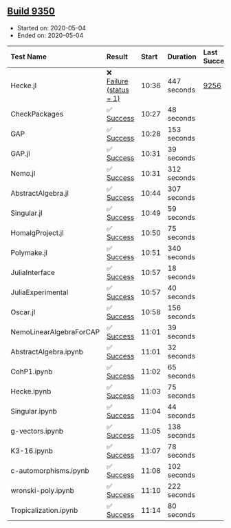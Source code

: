 ## [Build 9350](https://oscarci.mathematik.uni-kl.de/job/oscar/9350/)

* Started on: 2020-05-04
* Ended on: 2020-05-04

| Test Name    | Result | Start | Duration | Last Success | First Failure |
|:-------------|:-------|:------|:---------|:-------------|:--------------|
| Hecke.jl | ❌ [Failure (status = 1)](https://oscarci.mathematik.uni-kl.de/job/oscar/9350/artifact/logs/build-9350/Hecke.jl.log) | 10:36 | 447 seconds | [9256](https://oscarci.mathematik.uni-kl.de/job/oscar/9256/) | [9257](https://oscarci.mathematik.uni-kl.de/job/oscar/9257/) |
| CheckPackages | ✅ [Success](https://oscarci.mathematik.uni-kl.de/job/oscar/9350/artifact/logs/build-9350/CheckPackages.log) | 10:27 | 48 seconds |  |  |
| GAP | ✅ [Success](https://oscarci.mathematik.uni-kl.de/job/oscar/9350/artifact/logs/build-9350/GAP.log) | 10:28 | 153 seconds |  |  |
| GAP.jl | ✅ [Success](https://oscarci.mathematik.uni-kl.de/job/oscar/9350/artifact/logs/build-9350/GAP.jl.log) | 10:31 | 39 seconds |  |  |
| Nemo.jl | ✅ [Success](https://oscarci.mathematik.uni-kl.de/job/oscar/9350/artifact/logs/build-9350/Nemo.jl.log) | 10:31 | 312 seconds |  |  |
| AbstractAlgebra.jl | ✅ [Success](https://oscarci.mathematik.uni-kl.de/job/oscar/9350/artifact/logs/build-9350/AbstractAlgebra.jl.log) | 10:44 | 307 seconds |  |  |
| Singular.jl | ✅ [Success](https://oscarci.mathematik.uni-kl.de/job/oscar/9350/artifact/logs/build-9350/Singular.jl.log) | 10:49 | 59 seconds |  |  |
| HomalgProject.jl | ✅ [Success](https://oscarci.mathematik.uni-kl.de/job/oscar/9350/artifact/logs/build-9350/HomalgProject.jl.log) | 10:50 | 75 seconds |  |  |
| Polymake.jl | ✅ [Success](https://oscarci.mathematik.uni-kl.de/job/oscar/9350/artifact/logs/build-9350/Polymake.jl.log) | 10:51 | 340 seconds |  |  |
| JuliaInterface | ✅ [Success](https://oscarci.mathematik.uni-kl.de/job/oscar/9350/artifact/logs/build-9350/JuliaInterface.log) | 10:57 | 18 seconds |  |  |
| JuliaExperimental | ✅ [Success](https://oscarci.mathematik.uni-kl.de/job/oscar/9350/artifact/logs/build-9350/JuliaExperimental.log) | 10:57 | 40 seconds |  |  |
| Oscar.jl | ✅ [Success](https://oscarci.mathematik.uni-kl.de/job/oscar/9350/artifact/logs/build-9350/Oscar.jl.log) | 10:58 | 156 seconds |  |  |
| NemoLinearAlgebraForCAP | ✅ [Success](https://oscarci.mathematik.uni-kl.de/job/oscar/9350/artifact/logs/build-9350/NemoLinearAlgebraForCAP.log) | 11:01 | 39 seconds |  |  |
| AbstractAlgebra.ipynb | ✅ [Success](https://oscarci.mathematik.uni-kl.de/job/oscar/9350/artifact/logs/build-9350/AbstractAlgebra.ipynb.log) | 11:01 | 32 seconds |  |  |
| CohP1.ipynb | ✅ [Success](https://oscarci.mathematik.uni-kl.de/job/oscar/9350/artifact/logs/build-9350/CohP1.ipynb.log) | 11:02 | 65 seconds |  |  |
| Hecke.ipynb | ✅ [Success](https://oscarci.mathematik.uni-kl.de/job/oscar/9350/artifact/logs/build-9350/Hecke.ipynb.log) | 11:03 | 75 seconds |  |  |
| Singular.ipynb | ✅ [Success](https://oscarci.mathematik.uni-kl.de/job/oscar/9350/artifact/logs/build-9350/Singular.ipynb.log) | 11:04 | 44 seconds |  |  |
| g-vectors.ipynb | ✅ [Success](https://oscarci.mathematik.uni-kl.de/job/oscar/9350/artifact/logs/build-9350/g-vectors.ipynb.log) | 11:05 | 138 seconds |  |  |
| K3-16.ipynb | ✅ [Success](https://oscarci.mathematik.uni-kl.de/job/oscar/9350/artifact/logs/build-9350/K3-16.ipynb.log) | 11:07 | 78 seconds |  |  |
| c-automorphisms.ipynb | ✅ [Success](https://oscarci.mathematik.uni-kl.de/job/oscar/9350/artifact/logs/build-9350/c-automorphisms.ipynb.log) | 11:08 | 102 seconds |  |  |
| wronski-poly.ipynb | ✅ [Success](https://oscarci.mathematik.uni-kl.de/job/oscar/9350/artifact/logs/build-9350/wronski-poly.ipynb.log) | 11:10 | 222 seconds |  |  |
| Tropicalization.ipynb | ✅ [Success](https://oscarci.mathematik.uni-kl.de/job/oscar/9350/artifact/logs/build-9350/Tropicalization.ipynb.log) | 11:14 | 80 seconds |  |  |
